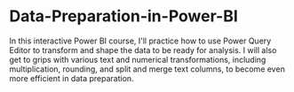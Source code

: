 # Data-Preparation-in-Power-BI
In this interactive Power BI course, I'll practice how to use Power Query Editor to transform and shape the data to be ready for analysis. I will also get to grips with various text and numerical transformations, including multiplication, rounding, and split and merge text columns, to become even more efficient in data preparation.
